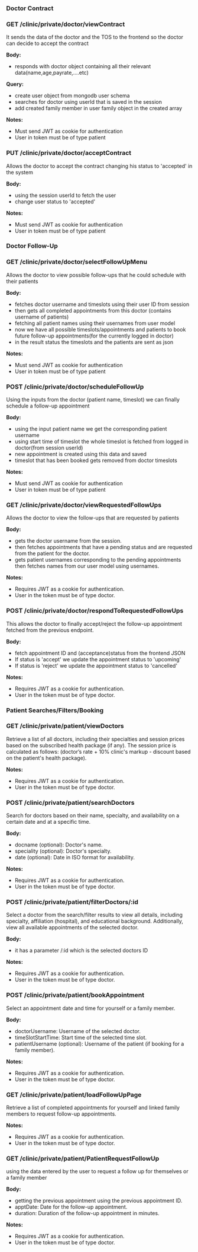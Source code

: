 ### Doctor Contract

### GET /clinic/private/doctor/viewContract
It sends the data of the doctor and the TOS to the frontend so the doctor can decide to accept the contract 

**Body:**
* responds with doctor object containing all their relevant data(name,age,payrate,....etc)

**Query:**
* create user object from mongodb user schema
* searches for doctor using userId that is saved in the session
* add created family member in user family object in the created array 

**Notes:**
* Must send JWT as cookie for authentication
* User in token must be of type patient

### PUT /clinic/private/doctor/acceptContract
Allows the doctor to accept the contract changing his status to 'accepted' in the system 

**Body:**
* using the session userId to fetch the user
* change user status to 'accepted' 

**Notes:**
* Must send JWT as cookie for authentication
* User in token must be of type patient

### Doctor Follow-Up

### GET /clinic/private/doctor/selectFollowUpMenu
Allows the doctor to view possible follow-ups that he could schedule with their patients

**Body:**
* fetches doctor username and timeslots using their user ID from session
* then gets all completed appointments from this doctor (contains username of patients)
* fetching all patient names using their usernames from user model
* now we have all possible timeslots/appointments and patients to book future follow-up appointments(for the currently logged in doctor)
* in the result status the timeslots and the patients are sent as json

**Notes:**
* Must send JWT as cookie for authentication
* User in token must be of type patient

### POST /clinic/private/doctor/scheduleFollowUp
Using the inputs from the doctor (patient name, timeslot) we can finally schedule a follow-up appointment

**Body:**
* using the input patient name we get the corresponding patient username
* using start time of timeslot the whole timeslot is fetched from logged in doctor(from session userId)
* new appointment is created using this data and saved
* timeslot that has been booked gets removed from doctor timeslots

**Notes:**
* Must send JWT as cookie for authentication
* User in token must be of type patient


### GET /clinic/private/doctor/viewRequestedFollowUps
Allows the doctor to view the follow-ups that are requested by patients

**Body:**
* gets the doctor username from the session.
* then fetches appointments that have a pending status and are requested from the patient for the doctor.
* gets patient usernames corresponding to the pending appointments then fetches names from our user model using usernames.

**Notes:**
* Requires JWT as a cookie for authentication.
* User in the token must be of type doctor.

### POST /clinic/private/doctor/respondToRequestedFollowUps
This allows the doctor to finally accept/reject the follow-up appointment fetched from the previous endpoint.

**Body:**
* fetch appointment ID and (acceptance)status from the frontend JSON
* If status is 'accept' we update the appointment status to 'upcoming'
* If status is 'reject' we update the appointment status to 'cancelled'

**Notes:**
* Requires JWT as a cookie for authentication.
* User in the token must be of type doctor.


### Patient Searches/Filters/Booking

### GET /clinic/private/patient/viewDoctors
Retrieve a list of all doctors, including their specialties and session prices based on the subscribed health package (if any). The session price is calculated as follows: (doctor’s rate + 10% clinic's markup - discount based on the patient's health package).

**Notes:**
* Requires JWT as a cookie for authentication.
* User in the token must be of type doctor.

### POST /clinic/private/patient/searchDoctors
Search for doctors based on their name, specialty, and availability on a certain date and at a specific time.

**Body:**
* docname (optional): Doctor's name.
* speciality (optional): Doctor's specialty.
* date (optional): Date in ISO format for availability.

**Notes:**
* Requires JWT as a cookie for authentication.
* User in the token must be of type doctor.

### POST /clinic/private/patient/filterDoctors/:id
Select a doctor from the search/filter results to view all details, including specialty, affiliation (hospital), and educational background. Additionally, view all available appointments of the selected doctor.

**Body:**
* it has a parameter /:id which is the selected doctors ID

**Notes:**
* Requires JWT as a cookie for authentication.
* User in the token must be of type doctor.

### POST /clinic/private/patient/bookAppointment
Select an appointment date and time for yourself or a family member.

**Body:**
* doctorUsername: Username of the selected doctor.
* timeSlotStartTime: Start time of the selected time slot.
* patientUsername (optional): Username of the patient (if booking for a family member).

**Notes:**
* Requires JWT as a cookie for authentication.
* User in the token must be of type doctor.

### GET /clinic/private/patient/loadFollowUpPage
Retrieve a list of completed appointments for yourself and linked family members to request follow-up appointments.

**Notes:**
* Requires JWT as a cookie for authentication.
* User in the token must be of type doctor.

### GET /clinic/private/patient/PatientRequestFollowUp
using the data entered by the user to request a follow up for themselves or a family member

**Body:**
* getting the previous appointment using the previous appointment ID.
* apptDate: Date for the follow-up appointment.
* duration: Duration of the follow-up appointment in minutes.

**Notes:**
* Requires JWT as a cookie for authentication.
* User in the token must be of type doctor.
